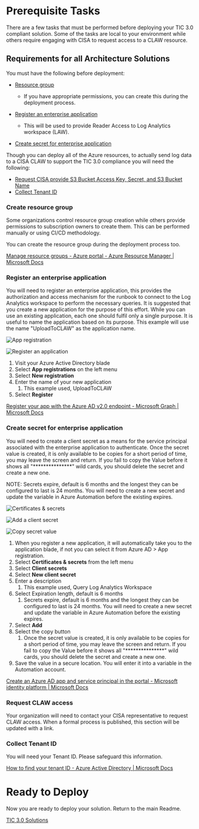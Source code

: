 # Prerequisite Tasks

There are a few tasks that must be performed before deploying your TIC 3.0 compliant solution. Some of the tasks are local to your environment while others require engaging with CISA to request access to a CLAW resource.

## Requirements for all Architecture Solutions

You must have the following before deployment:

- [Resource group](https://github.com/Azure/trusted-internet-connection/tree/main/Architecture/Prerequisite%20Tasks#create-resource-group)
  - If you have appropriate permissions, you can create this during the deployment process.

- [Register an enterprise application](https://github.com/Azure/trusted-internet-connection/tree/main/Architecture/Prerequisite%20Tasks#register-an-enterprise-application)
  - This will be used to provide Reader Access to Log Analytics workspace (LAW).
- [Create secret for enterprise application](https://github.com/Azure/trusted-internet-connection/tree/main/Architecture/Prerequisite%20Tasks#create-secret-for-enterprise-application)

Though you can deploy all of the Azure resources, to actually send log data to a CISA CLAW to support the TIC 3.0 compliance you will need the following: 

- [Request CISA provide S3 Bucket Access Key, Secret, and S3 Bucket Name](https://github.com/Azure/trusted-internet-connection/tree/main/Architecture/Prerequisite%20Tasks#request-claw-access)
- [Collect Tenant ID](https://github.com/Azure/trusted-internet-connection/tree/main/Architecture/Prerequisite%20Tasks#collect-tenant-id)

### Create resource group

Some organizations control resource group creation while others provide permissions to subscription owners to create them. This can be performed manually or using CI/CD methodology. 

You can create the resource group during the deployment process too.

[Manage resource groups - Azure portal - Azure Resource Manager | Microsoft Docs](https://docs.microsoft.com/en-us/azure/azure-resource-manager/management/manage-resource-groups-portal#create-resource-groups)

### Register an enterprise application

You will need to register an enterprise application, this provides the authorization and access mechanism for the runbook to connect to the Log Analytics workspace to perform the necessary queries. It is suggested that you create a new application for the purpose of this effort. While you can use an existing application, each one should fulfil only a single purpose. It is useful to name the application based on its purpose. This example will use the name "UploadToCLAW" as the application name.

![App registration](https://user-images.githubusercontent.com/34814295/145053553-92a21faf-01c7-43e0-8d79-5d2023ca0715.PNG)

![Register an application](https://user-images.githubusercontent.com/34814295/145053655-97a4c705-b96d-4e5c-9658-ffb708a2a6e2.PNG)

1. Visit your Azure Active Directory blade
2. Select **App registrations** on the left menu
3. Select **New registration**
4. Enter the name of your new application
   1. This example used, UploadToCLAW
5. Select **Register**

[Register your app with the Azure AD v2.0 endpoint - Microsoft Graph | Microsoft Docs](https://docs.microsoft.com/en-us/graph/auth-register-app-v2)

### Create secret for enterprise application

You will need to create a client secret as a means for the service principal associated with the enterprise application to authenticate. Once the secret value is created, it is only available to be copies for a short period of time, you may leave the screen and return. If you fail to copy the Value before it shows all "***************" wild cards, you should delete the secret and create a new one.

NOTE: Secrets expire, default is 6 months and the longest they can be configured to last is 24 months. You will need to create a new secret and update the variable in Azure Automation before the existing expires.

![Certificates & secrets](https://user-images.githubusercontent.com/34814295/145053755-e7d54fec-7f98-4297-89e7-0342021c7415.PNG)

![Add a client secret](https://user-images.githubusercontent.com/34814295/145053828-0f5be38e-5507-4f87-92fc-660a64490684.png)

![Copy secret value](https://user-images.githubusercontent.com/34814295/145053876-477f9cb8-be41-41c7-9a51-d4535551a043.png)

1. When you register a new application, it will automatically take you to the application blade, if not you can select it from Azure AD > App registration.
2. Select **Certificates & secrets** from the left menu
3. Select **Client secrets**
4. Select **New client secret**
5. Enter a description
   1. This example used, Query Log Analytics Workspace
6. Select Expiration length, default is 6 months
   1. Secrets expire, default is 6 months and the longest they can be configured to last is 24 months. You will need to create a new secret and update the variable in Azure Automation before the existing expires.
7. Select **Add**
8. Select the copy button
   1. Once the secret value is created, it is only available to be copies for a short period of time, you may leave the screen and return. If you fail to copy the Value before it shows all "***************" wild cards, you should delete the secret and create a new one.
9. Save the value in a secure location. You will enter it into a variable in the Automation account.

[Create an Azure AD app and service principal in the portal - Microsoft identity platform | Microsoft Docs](https://docs.microsoft.com/en-us/azure/active-directory/develop/howto-create-service-principal-portal)

### Request CLAW access

Your organization will need to contact your CISA representative to request CLAW access. When a formal process is published, this section will be updated with a link.

### Collect Tenant ID

You will need your Tenant ID. Please safeguard this information. 

[How to find your tenant ID - Azure Active Directory | Microsoft Docs](https://docs.microsoft.com/en-us/azure/active-directory/fundamentals/active-directory-how-to-find-tenant)

# Ready to Deploy

Now you are ready to deploy your solution. Return to the main Readme.

[TIC 3.0 Solutions](https://github.com/Azure/trusted-internet-connection#deploy-this-scenario)
